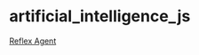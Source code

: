 # artificial_intelligence_js

[Reflex Agent](https://luisespino.github.io/artificial_intelligence_js/01_reflex_agent.html)
